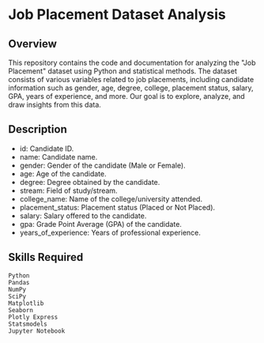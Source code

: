 # Job Placement Dataset Analysis

## Overview
This repository contains the code and documentation for analyzing the "Job Placement" dataset using Python and statistical methods. The dataset consists of various variables related to job placements, including candidate information such as gender, age, degree, college, placement status, salary, GPA, years of experience, and more. Our goal is to explore, analyze, and draw insights from this data.
## Description

* id: Candidate ID.
* name: Candidate name.
* gender: Gender of the candidate (Male or Female).
* age: Age of the candidate.
* degree: Degree obtained by the candidate.
* stream: Field of study/stream.
* college_name: Name of the college/university attended.
* placement_status: Placement status (Placed or Not Placed).
* salary: Salary offered to the candidate.
* gpa: Grade Point Average (GPA) of the candidate.
* years_of_experience: Years of professional experience.

## Skills Required
```
Python
Pandas
NumPy
SciPy
Matplotlib
Seaborn
Plotly Express
Statsmodels
Jupyter Notebook
```
